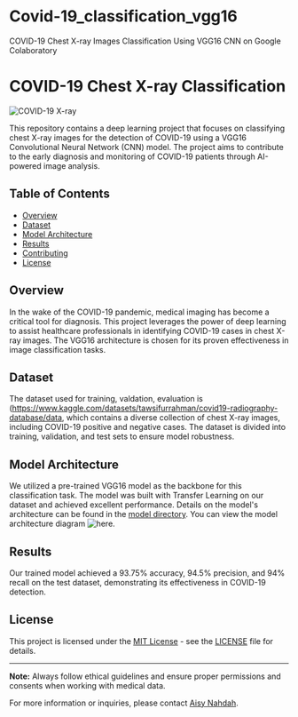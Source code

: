 # Covid-19_classification_vgg16
COVID-19 Chest X-ray Images Classification Using VGG16 CNN on Google Colaboratory
# COVID-19 Chest X-ray Classification

![COVID-19 X-ray](xray_image.jpg)

This repository contains a deep learning project that focuses on classifying chest X-ray images for the detection of COVID-19 using a VGG16 Convolutional Neural Network (CNN) model. The project aims to contribute to the early diagnosis and monitoring of COVID-19 patients through AI-powered image analysis.

## Table of Contents
- [Overview](#overview)
- [Dataset](#dataset)
- [Model Architecture](#model-architecture)
- [Results](#results)
- [Contributing](#contributing)
- [License](#license)

## Overview

In the wake of the COVID-19 pandemic, medical imaging has become a critical tool for diagnosis. This project leverages the power of deep learning to assist healthcare professionals in identifying COVID-19 cases in chest X-ray images. The VGG16 architecture is chosen for its proven effectiveness in image classification tasks.

## Dataset

The dataset used for training, valdation, evaluation is (https://www.kaggle.com/datasets/tawsifurrahman/covid19-radiography-database/data, which contains a diverse collection of chest X-ray images, including COVID-19 positive and negative cases. The dataset is divided into training, validation, and test sets to ensure model robustness.

## Model Architecture

We utilized a pre-trained VGG16 model as the backbone for this classification task. The model was built with Transfer Learning on our dataset and achieved excellent performance. Details on the model's architecture can be found in the [model directory](model/). You can view the model architecture diagram ![here](model/your-image.png).

## Results

Our trained model achieved a 93.75% accuracy, 94.5% precision, and 94% recall on the test dataset, demonstrating its effectiveness in COVID-19 detection.



## License

This project is licensed under the [MIT License](LICENSE) - see the [LICENSE](LICENSE) file for details.

---

**Note:** Always follow ethical guidelines and ensure proper permissions and consents when working with medical data.

For more information or inquiries, please contact [Aisy Nahdah](mailto:nidanahdah@gmail.com).
